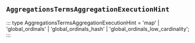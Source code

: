 ## `AggregationsTermsAggregationExecutionHint`
:::
type AggregationsTermsAggregationExecutionHint = 'map' | 'global_ordinals' | 'global_ordinals_hash' | 'global_ordinals_low_cardinality';
:::
